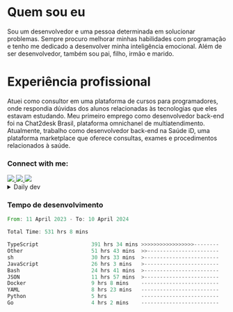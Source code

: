 # Quem sou eu
Sou um desenvolvedor e uma pessoa determinada em solucionar problemas. Sempre procuro melhorar minhas habilidades com programação e tenho me dedicado a desenvolver minha inteligência emocional. Além de ser desenvolvedor, também sou pai, filho, irmão e marido.

# Experiência profissional
Atuei como consultor em uma plataforma de cursos para programadores, onde respondia dúvidas dos alunos relacionadas às tecnologias que eles estavam estudando.
Meu primeiro emprego como desenvolvedor back-end foi na Chat2desk Brasil, plataforma omnichanel de multiatendimento.
Atualmente, trabalho como desenvolvedor back-end na Saúde iD, uma plataforma marketplace que oferece consultas, exames e procedimentos relacionados à saúde.

### Connect with me:
<a href="https://www.linkedin.com/in/theusmoreira" target="_blank" >
<img src="https://img.shields.io/badge/linkedin-%230077B5.svg?&style=for-the-badge&logo=linkedin&logoColor=white ">
</a>
<a href="https://www.instagram.com/matheus.s.moreira/" target="_blank">
<img src="https://img.shields.io/badge/instagram-%23E4405F.svg?&style=for-the-badge&logo=instagram&logoColor=white">
</a>
<a href="mailto:matheussm301@gmail.com"  target="_blank">
<img src="https://img.shields.io/badge/gmail-%23E4405F.svg?&style=for-the-badge&logo=gmail&logoColor=white">
</a>


<details>
  <summary>Daily dev </summary>
<p>
  <a href="https://app.daily.dev/matheussantos"><img src="https://github.com/matheus-santos-moreira/matheus-santos-moreira/blob/master/devcard.svg" width="200" alt="Matheus Santos's Dev Card"/></a>
 </p>
</details>

<h3>Tempo de desenvolvimento</h3>

<!--START_SECTION:waka-->

```rust
From: 11 April 2023 - To: 10 April 2024

Total Time: 531 hrs 8 mins

TypeScript                 391 hrs 34 mins >>>>>>>>>>>>>>>>>--------   67.18 %
Other                      51 hrs 43 mins  >>-----------------------   08.87 %
sh                         30 hrs 33 mins  >------------------------   05.24 %
JavaScript                 26 hrs 3 mins   >------------------------   04.47 %
Bash                       24 hrs 41 mins  >------------------------   04.24 %
JSON                       11 hrs 57 mins  >------------------------   02.05 %
Docker                     9 hrs 8 mins    -------------------------   01.57 %
YAML                       8 hrs 23 mins   -------------------------   01.44 %
Python                     5 hrs           -------------------------   00.86 %
Go                         4 hrs 2 mins    -------------------------   00.69 %
```

<!--END_SECTION:waka-->
